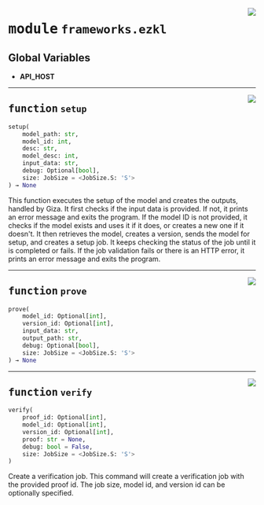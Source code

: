 <!-- markdownlint-disable -->

<a href="https://github.com/gizatechxyz/giza-cli/blob/main/giza/frameworks/ezkl.py#L0"><img align="right" style="float:right;" src="https://img.shields.io/badge/-source-cccccc?style=flat-square"></a>

# <kbd>module</kbd> `frameworks.ezkl`




**Global Variables**
---------------
- **API_HOST**

---

<a href="https://github.com/gizatechxyz/giza-cli/blob/main/giza/frameworks/ezkl.py#L30"><img align="right" style="float:right;" src="https://img.shields.io/badge/-source-cccccc?style=flat-square"></a>

## <kbd>function</kbd> `setup`

```python
setup(
    model_path: str,
    model_id: int,
    desc: str,
    model_desc: int,
    input_data: str,
    debug: Optional[bool],
    size: JobSize = <JobSize.S: 'S'>
) → None
```

This function executes the setup of the model and creates the outputs, handled by Giza. It first checks if the input data is provided. If not, it prints an error message and exits the program. If the model ID is not provided, it checks if the model exists and uses it if it does, or creates a new one if it doesn't. It then retrieves the model, creates a version, sends the model for setup, and creates a setup job. It keeps checking the status of the job until it is completed or fails. If the job validation fails or there is an HTTP error, it prints an error message and exits the program. 


---

<a href="https://github.com/gizatechxyz/giza-cli/blob/main/giza/frameworks/ezkl.py#L154"><img align="right" style="float:right;" src="https://img.shields.io/badge/-source-cccccc?style=flat-square"></a>

## <kbd>function</kbd> `prove`

```python
prove(
    model_id: Optional[int],
    version_id: Optional[int],
    input_data: str,
    output_path: str,
    debug: Optional[bool],
    size: JobSize = <JobSize.S: 'S'>
) → None
```






---

<a href="https://github.com/gizatechxyz/giza-cli/blob/main/giza/frameworks/ezkl.py#L229"><img align="right" style="float:right;" src="https://img.shields.io/badge/-source-cccccc?style=flat-square"></a>

## <kbd>function</kbd> `verify`

```python
verify(
    proof_id: Optional[int],
    model_id: Optional[int],
    version_id: Optional[int],
    proof: str = None,
    debug: bool = False,
    size: JobSize = <JobSize.S: 'S'>
)
```

Create a verification job. This command will create a verification job with the provided proof id. The job size, model id, and version id can be optionally specified. 


